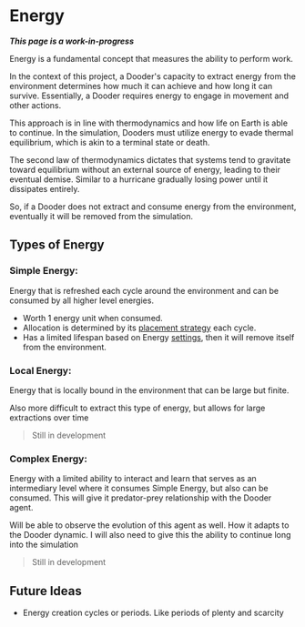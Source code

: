 # Energy

***This page is a work-in-progress***

Energy is a fundamental concept that measures the ability to perform work. 

In the context of this project, a Dooder's capacity to extract energy from the environment determines how much it can achieve and how long it can survive. Essentially, a Dooder requires energy to engage in movement and other actions.

This approach is in line with thermodynamics and how life on Earth is able to continue. In the simulation, Dooders must utilize energy to evade thermal equilibrium, which is akin to a terminal state or death. 

The second law of thermodynamics dictates that systems tend to gravitate toward equilibrium without an external source of energy, leading to their eventual demise. Similar to a hurricane gradually losing power until it dissipates entirely.

So, if a Dooder does not extract and consume energy from the environment, eventually it will be removed from the simulation.

## Types of Energy

### Simple Energy: 
Energy that is refreshed each cycle around the environment and can be consumed by all higher level energies.

* Worth 1 energy unit when consumed.
* Allocation is determined by its [placement strategy](https://github.com/csmangum/Dooders/blob/main/sdk/strategies/placement.py) each cycle.
* Has a limited lifespan based on Energy [settings](https://github.com/csmangum/Dooders/blob/main/sdk/variables/energy.yml), then it will remove itself from the environment.

### Local Energy: 
Energy that is locally bound in the environment that can be large but finite.

Also more difficult to extract this type of energy, but allows for large extractions over time

> Still in development

### Complex Energy: 
Energy with a limited ability to interact and learn that serves as an intermediary level where it consumes Simple Energy, but also can be consumed. This will give it predator-prey relationship with the Dooder agent.

Will be able to observe the evolution of this agent as well.
How it adapts to the Dooder dynamic.
I will also need to give this the ability to continue long into the simulation

> Still in development

## Future Ideas

* Energy creation cycles or periods. Like periods of plenty and scarcity
